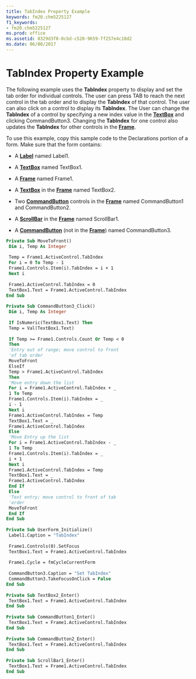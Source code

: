 ```yaml
---
title: TabIndex Property Example
keywords: fm20.chm5225127
f1_keywords:
- fm20.chm5225127
ms.prod: office
ms.assetid: 8329d3f8-0cbd-c520-9659-ff257e4c18d2
ms.date: 06/08/2017
---
```



# TabIndex Property Example

The following example uses the  **TabIndex** property to display and set the tab order for individual controls. The user can press TAB to reach the next control in the tab order and to display the **TabIndex** of that control. The user can also click on a control to display its **TabIndex**. The User can change the **TabIndex** of a control by specifying a new index value in the **[TextBox](textbox-control.md)** and clicking CommandButton3. Changing the **TabIndex** for one control also updates the **TabIndex** for other controls in the **[Frame](frame-control.md)**.

To use this example, copy this sample code to the Declarations portion of a form. Make sure that the form contains:




- A  **[Label](label-control.md)** named Label1.
    
- A  **[TextBox](textbox-control.md)** named TextBox1.
    
- A  **[Frame](frame-control.md)** named Frame1.
    
- A  **[TextBox](textbox-control.md)** in the **[Frame](frame-control.md)** named TextBox2.
    
- Two  **[CommandButton](commandbutton-control.md)** controls in the **[Frame](frame-control.md)** named CommandButton1 and CommandButton2.
    
- A  **[ScrollBar](scrollbar-control.md)** in the **[Frame](frame-control.md)** named ScrollBar1.
    
- A  **[CommandButton](commandbutton-control.md)** (not in the **[Frame](frame-control.md)**) named CommandButton3.
    




```vb
Private Sub MoveToFront() 
 Dim i, Temp As Integer 
 
 Temp = Frame1.ActiveControl.TabIndex 
 For i = 0 To Temp - 1 
 Frame1.Controls.Item(i).TabIndex = i + 1 
 Next i 
 
 Frame1.ActiveControl.TabIndex = 0 
 TextBox1.Text = Frame1.ActiveControl.TabIndex 
End Sub 
 
Private Sub CommandButton3_Click() 
 Dim i, Temp As Integer 
 
 If IsNumeric(TextBox1.Text) Then 
 Temp = Val(TextBox1.Text) 
 
 If Temp >= Frame1.Controls.Count Or Temp < 0 
 Then 
 'Entry out of range; move control to front 
 'of tab order 
 MoveToFront 
 ElseIf 
 Temp > Frame1.ActiveControl.TabIndex 
 Then 
 'Move entry down the list 
 For i = Frame1.ActiveControl.TabIndex + _ 
 1 To Temp 
 Frame1.Controls.Item(i).TabIndex = _ 
 i - 1 
 Next i 
 Frame1.ActiveControl.TabIndex = Temp 
 TextBox1.Text = _ 
 Frame1.ActiveControl.TabIndex 
 Else 
 'Move Entry up the list 
 For i = Frame1.ActiveControl.TabIndex - _ 
 1 To Temp 
 Frame1.Controls.Item(i).TabIndex = _ 
 i + 1 
 Next i 
 Frame1.ActiveControl.TabIndex = Temp 
 TextBox1.Text = _ 
 Frame1.ActiveControl.TabIndex 
 End If 
 Else 
 'Text entry; move control to front of tab 
 'order 
 MoveToFront 
 End If 
End Sub 
 
Private Sub UserForm_Initialize() 
 Label1.Caption = "TabIndex" 
 
 Frame1.Controls(0).SetFocus 
 TextBox1.Text = Frame1.ActiveControl.TabIndex 
 
 Frame1.Cycle = fmCycleCurrentForm 
 
 CommandButton3.Caption = "Set TabIndex" 
 CommandButton3.TakeFocusOnClick = False 
End Sub 
 
Private Sub TextBox2_Enter() 
 TextBox1.Text = Frame1.ActiveControl.TabIndex 
End Sub 
 
Private Sub CommandButton1_Enter() 
 TextBox1.Text = Frame1.ActiveControl.TabIndex 
End Sub 
 
Private Sub CommandButton2_Enter() 
 TextBox1.Text = Frame1.ActiveControl.TabIndex 
End Sub 
 
Private Sub ScrollBar1_Enter() 
 TextBox1.Text = Frame1.ActiveControl.TabIndex 
End Sub
```



